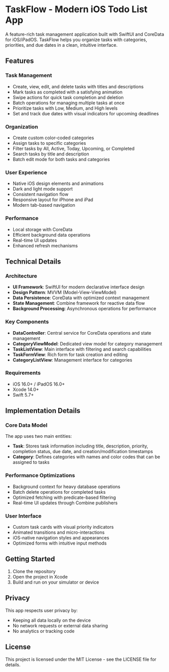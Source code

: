 # TaskFlow - Modern iOS Todo List App

A feature-rich task management application built with SwiftUI and CoreData for iOS/iPadOS. TaskFlow helps you organize tasks with categories, priorities, and due dates in a clean, intuitive interface.

## Features

### Task Management
- Create, view, edit, and delete tasks with titles and descriptions
- Mark tasks as completed with a satisfying animation
- Swipe actions for quick task completion and deletion
- Batch operations for managing multiple tasks at once
- Prioritize tasks with Low, Medium, and High levels
- Set and track due dates with visual indicators for upcoming deadlines

### Organization
- Create custom color-coded categories
- Assign tasks to specific categories
- Filter tasks by All, Active, Today, Upcoming, or Completed
- Search tasks by title and description
- Batch edit mode for both tasks and categories

### User Experience
- Native iOS design elements and animations
- Dark and light mode support
- Consistent navigation flow
- Responsive layout for iPhone and iPad
- Modern tab-based navigation

### Performance
- Local storage with CoreData
- Efficient background data operations
- Real-time UI updates
- Enhanced refresh mechanisms

## Technical Details

### Architecture
- **UI Framework**: SwiftUI for modern declarative interface design
- **Design Pattern**: MVVM (Model-View-ViewModel)
- **Data Persistence**: CoreData with optimized context management
- **State Management**: Combine framework for reactive data flow
- **Background Processing**: Asynchronous operations for performance

### Key Components
- **DataController**: Central service for CoreData operations and state management
- **CategoryViewModel**: Dedicated view model for category management
- **TaskListView**: Main interface with filtering and search capabilities
- **TaskFormView**: Rich form for task creation and editing
- **CategoryListView**: Management interface for categories

### Requirements
- iOS 16.0+ / iPadOS 16.0+
- Xcode 14.0+
- Swift 5.7+

## Implementation Details

### Core Data Model
The app uses two main entities:
- **Task**: Stores task information including title, description, priority, completion status, due date, and creation/modification timestamps
- **Category**: Defines categories with names and color codes that can be assigned to tasks

### Performance Optimizations
- Background context for heavy database operations
- Batch delete operations for completed tasks
- Optimized fetching with predicate-based filtering
- Real-time UI updates through Combine publishers

### User Interface
- Custom task cards with visual priority indicators
- Animated transitions and micro-interactions
- iOS-native navigation styles and appearances
- Optimized forms with intuitive input methods

## Getting Started

1. Clone the repository
2. Open the project in Xcode
3. Build and run on your simulator or device

## Privacy

This app respects user privacy by:
- Keeping all data locally on the device
- No network requests or external data sharing
- No analytics or tracking code

## License

This project is licensed under the MIT License - see the LICENSE file for details.